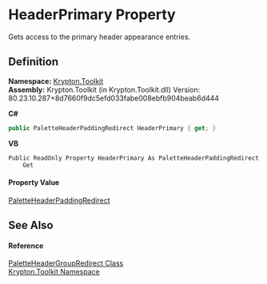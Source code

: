 # HeaderPrimary Property


Gets access to the primary header appearance entries.



## Definition
**Namespace:** <a href="79d2eac2-21f4-54ff-7552-b20c33c30600.md">Krypton.Toolkit</a>  
**Assembly:** Krypton.Toolkit (in Krypton.Toolkit.dll) Version: 80.23.10.287+8d7660f9dc5efd033fabe008ebfb904beab6d444

**C#**
``` C#
public PaletteHeaderPaddingRedirect HeaderPrimary { get; }
```
**VB**
``` VB
Public ReadOnly Property HeaderPrimary As PaletteHeaderPaddingRedirect
	Get
```



#### Property Value
<a href="41f36776-9a15-bbc7-0976-f9e3e6574c6d.md">PaletteHeaderPaddingRedirect</a>

## See Also


#### Reference
<a href="4c7e4295-21e1-e2df-73ea-f0392172c7cb.md">PaletteHeaderGroupRedirect Class</a>  
<a href="79d2eac2-21f4-54ff-7552-b20c33c30600.md">Krypton.Toolkit Namespace</a>  
